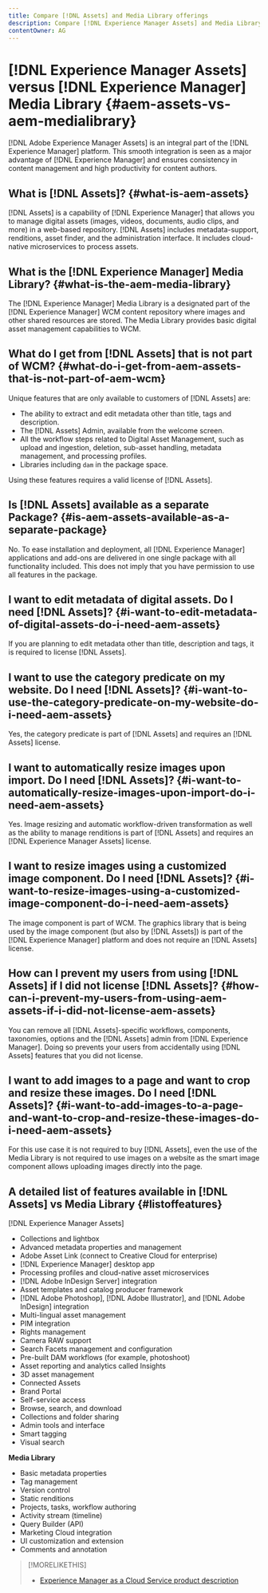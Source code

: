```yaml
---
title: Compare [!DNL Assets] and Media Library offerings
description: Compare [!DNL Experience Manager Assets] and Media Library features and know the differences.
contentOwner: AG
---
```


# [!DNL Experience Manager Assets] versus [!DNL Experience Manager] Media Library {#aem-assets-vs-aem-medialibrary}

[!DNL Adobe Experience Manager Assets] is an integral part of the [!DNL Experience Manager] platform. This smooth integration is seen as a major advantage of [!DNL Experience Manager] and ensures consistency in content management and high productivity for content authors.

## What is [!DNL Assets]? {#what-is-aem-assets}

[!DNL Assets] is a capability of [!DNL Experience Manager] that allows you to manage digital assets (images, videos, documents, audio clips, and more) in a web-based repository. [!DNL Assets] includes metadata-support, renditions, asset finder, and the administration interface. It includes cloud-native microservices to process assets.

## What is the [!DNL Experience Manager] Media Library? {#what-is-the-aem-media-library}

The [!DNL Experience Manager] Media Library is a designated part of the [!DNL Experience Manager] WCM content repository where images and other shared resources are stored. The Media Library provides basic digital asset management capabilities to WCM.

## What do I get from [!DNL Assets] that is not part of WCM? {#what-do-i-get-from-aem-assets-that-is-not-part-of-aem-wcm}

Unique features that are only available to customers of [!DNL Assets] are:

* The ability to extract and edit metadata other than title, tags and description.
* The [!DNL Assets] Admin, available from the welcome screen.
* All the workflow steps related to Digital Asset Management, such as upload and ingestion, deletion, sub-asset handling, metadata management, and processing profiles.
* Libraries including `dam` in the package space.

Using these features requires a valid license of [!DNL Assets].

## Is [!DNL Assets] available as a separate Package? {#is-aem-assets-available-as-a-separate-package}

No. To ease installation and deployment, all [!DNL Experience Manager] applications and add-ons are delivered in one single package with all functionality included. This does not imply that you have permission to use all features in the package.

## I want to edit metadata of digital assets. Do I need [!DNL Assets]? {#i-want-to-edit-metadata-of-digital-assets-do-i-need-aem-assets}

If you are planning to edit metadata other than title, description and tags, it is required to license [!DNL Assets].

## I want to use the category predicate on my website. Do I need [!DNL Assets]? {#i-want-to-use-the-category-predicate-on-my-website-do-i-need-aem-assets}

Yes, the category predicate is part of [!DNL Assets] and requires an [!DNL Assets] license.

## I want to automatically resize images upon import. Do I need [!DNL Assets]? {#i-want-to-automatically-resize-images-upon-import-do-i-need-aem-assets}

Yes. Image resizing and automatic workflow-driven transformation as well as the ability to manage renditions is part of [!DNL Assets] and requires an [!DNL Experience Manager Assets] license.

## I want to resize images using a customized image component. Do I need [!DNL Assets]? {#i-want-to-resize-images-using-a-customized-image-component-do-i-need-aem-assets}

The image component is part of WCM. The graphics library that is being used by the image component (but also by [!DNL Assets]) is part of the [!DNL Experience Manager] platform and does not require an [!DNL Assets] license.

## How can I prevent my users from using [!DNL Assets] if I did not license [!DNL Assets]? {#how-can-i-prevent-my-users-from-using-aem-assets-if-i-did-not-license-aem-assets}

You can remove all [!DNL Assets]-specific workflows, components, taxonomies, options and the [!DNL Assets] admin from [!DNL Experience Manager]. Doing so prevents your users from accidentally using [!DNL Assets] features that you did not license.

## I want to add images to a page and want to crop and resize these images. Do I need [!DNL Assets]? {#i-want-to-add-images-to-a-page-and-want-to-crop-and-resize-these-images-do-i-need-aem-assets}

For this use case it is not required to buy [!DNL Assets], even the use of the Media Library is not required to use images on a website as the smart image component allows uploading images directly into the page.

## A detailed list of features available in [!DNL Assets] vs Media Library {#listoffeatures}

[!DNL Experience Manager Assets]

* Collections and lightbox
* Advanced metadata properties and management
* Adobe Asset Link (connect to Creative Cloud for enterprise)
* [!DNL Experience Manager] desktop app
* Processing profiles and cloud-native asset microservices
* [!DNL Adobe InDesign Server] integration
* Asset templates and catalog producer framework
* [!DNL Adobe Photoshop], [!DNL Adobe Illustrator], and [!DNL Adobe InDesign] integration
* Multi-lingual asset management
* PIM integration
* Rights management
* Camera RAW support
* Search Facets management and configuration
* Pre-built DAM workflows (for example, photoshoot)
* Asset reporting and analytics called Insights
* 3D asset management
* Connected Assets
* Brand Portal
* Self-service access
* Browse, search, and download
* Collections and folder sharing
* Admin tools and interface
* Smart tagging
* Visual search

**Media Library**

* Basic metadata properties
* Tag management
* Version control
* Static renditions
* Projects, tasks, workflow authoring
* Activity stream (timeline)
* Query Builder (API)
* Marketing Cloud integration
* UI customization and extension
* Comments and annotation

>[!MORELIKETHIS]
>
>* [Experience Manager as a Cloud Service product description](https://helpx.adobe.com/legal/product-descriptions/adobe-experience-manager-cloud-service.html)
